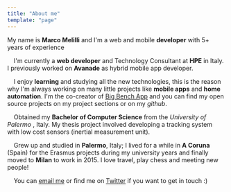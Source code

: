 ```yaml
---
title: "About me"
template: "page"
---
```


My name is **Marco Melilli** and I'm a web and mobile **developer** with 5+ years of experience

<span style="font-size: 25px; margin-right: 15px;" class="fa fa-briefcase"></span>
I'm currently a **web developer** and Technology Consultant at **HPE** in Italy. I previously worked on **Avanade** as hybrid mobile app developer.

<span style="font-size: 25px; margin-right: 15px;" class="fa fa-rocket"></span>
I enjoy **learning** and studying all the new technologies, this is the reason why I'm always working on many little projects like **mobile apps** and **home automation**.
I'm the co-creator of [Big Bench App](https://big-bench.com) and you can find my open source projects on my project sections or on my _github_.

<span style="font-size: 25px; margin-right: 15px;" class="fa fa-graduation-cap"></span>
Obtained my **Bachelor of Computer Science** from the _University of Palermo_ , Italy. My thesis project involved developing a tracking system with low cost sensors (inertial measurement unit).

<span style="font-size: 25px; margin-right: 15px;" class="fa fa-globe"></span>
Grew up and studied in **Palermo**, Italy; I lived for a while in **A Coruna** (Spain) for the Erasmus projects during my university years and finally moved to **Milan** to work in 2015.
I love travel, play chess and meeting new people!

<span style="font-size: 25px; margin-right: 15px;" class="fa fa-envelope-o"></span>
You can [email me](mail:marcomelilli92@hotmail.it) or find me on [Twitter](https://twitter.com/melilli_marco) if you want to get in touch :)
